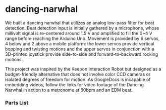 # dancing-narwhal

We built a dancing narwhal that utilizes an analog low-pass filter for beat detection. Beat detection input is initially gathered by a microphone, whose millivolt signal is re-centered around 1.5 V and amplified to fill the 0~4 V range before reaching the Arduino Uno. Movement is provided by 6 servos, 4 below and 2 above a mobile platform: the lower servos provide vertical bopping and twisting motions and the upper servos in conjunction with a 3D-printed joystick provide side-to-side and forward-to-backward rocking motions. 

This project was inspired by the Keepon Interaction Robot but designed as a budget-friendly alternative that does not involve color CCD cameras or isolated degrees of freedom for motion. As GoogleDocs is incapable of embedding videos, follow the links for video footage of the Dancing Narwhal in action to a metronome at 60bpm and an EDM beat.

### Parts List
